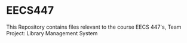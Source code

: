 # EECS447
This Repository contains files relevant to the course EECS 447's, Team Project: Library Management System 
